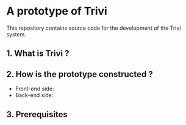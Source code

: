 # A prototype of Trivi
This repository contains source code for the development of the Trivi system.
## 1. What is Trivi ?
## 2. How is the prototype constructed ?
+ Front-end side:
+ Back-end side:
## 3. Prerequisites